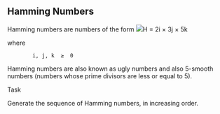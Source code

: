 ## Hamming Numbers

Hamming numbers are numbers of the form <img src="https://latex.codecogs.com/svg.latex?\Large&space;H=2^i\times{3^j}\times{5^k}">H  =  2i × 3j × 5k 

where

            i, j, k  ≥  0 

Hamming numbers   are also known as   ugly numbers   and also   5-smooth numbers   (numbers whose prime divisors are less or equal to 5).


Task

Generate the sequence of Hamming numbers, in increasing order.
